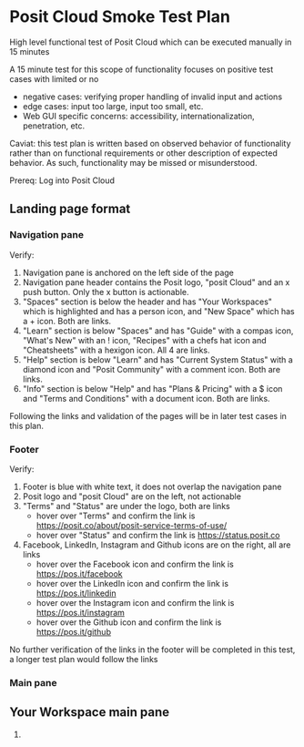 
# Posit Cloud Smoke Test Plan

High level functional test of Posit Cloud which can be executed manually in 15 minutes

A 15 minute test for this scope of functionality focuses on positive test cases with limited or no
- negative cases:  verifying proper handling of invalid input and actions
- edge cases:  input too large, input too small, etc.
- Web GUI specific concerns:  accessibility, internationalization, penetration, etc.

Caviat:  this test plan is written based on observed behavior of functionality rather than on functional requirements or other description of expected behavior.  As such, functionality may be missed or misunderstood.


Prereq: Log into Posit Cloud


## Landing page format

### Navigation pane

Verify:
1. Navigation pane is anchored on the left side of the page
2. Navigation pane header contains the Posit logo, "posit Cloud" and an x push button.  Only the x button is actionable.
3. "Spaces" section is below the header and has "Your Workspaces" which is highlighted and has a person icon, and "New Space" which has a + icon. Both are links.
4. "Learn" section is below "Spaces" and has "Guide" with a compas icon, "What's New" with an ! icon, "Recipes" with a chefs hat icon and "Cheatsheets" with a hexigon icon.  All 4 are links.
5. "Help" section is below "Learn" and has "Current System Status" with a diamond icon and "Posit Community" with a comment icon.  Both are links.
6. "Info" section is below "Help" and has "Plans & Pricing" with a $ icon and "Terms and Conditions" with a document icon.  Both are links.

Following the links and validation of the pages will be in later test cases in this plan.

### Footer

Verify:
1. Footer is blue with white text, it does not overlap the navigation pane
2. Posit logo and "posit Cloud" are on the left, not actionable
3. "Terms" and "Status" are under the logo, both are links
	- hover over "Terms" and confirm the link is https://posit.co/about/posit-service-terms-of-use/
	- hover over "Status" and confirm the link is https://status.posit.co
4. Facebook, LinkedIn, Instagram and Github icons are on the right, all are links
	- hover over the Facebook icon and confirm the link is https://pos.it/facebook
	- hover over the LinkedIn icon and confirm the link is https://pos.it/linkedin
	- hover over the Instagram icon and confirm the link is https://pos.it/instagram
	- hover over the Github icon and confirm the link is https://pos.it/github

No further verification of the links in the footer will be completed in this test, a longer test plan would follow the links

### Main pane



## Your Workspace main pane

1. 